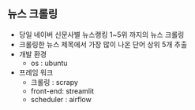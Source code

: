 ## 뉴스 크롤링

- 당일 네이버 신문사별 뉴스랭킹 1~5위 까지의 뉴스 크롤링
- 크롤링한 뉴스 제목에서 가장 많이 나온 단어 상위 5개 추출
- 개발 환경
  - os : ubuntu
- 프레임 워크
  - 크롤링 : scrapy
  - front-end: streamlit
  - scheduler : airflow